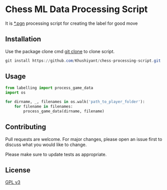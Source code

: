 # Chess ML Data Processing Script

It is [*.pgn]() processing script for creating the label for good move

## Installation

Use the package clone cmd [git clone]() to clone script.

```powershell
git install https://github.com/Khushiyant/chess-processing-script.git
```

## Usage

```python
from labelling import process_game_data 
import os

for dirname, _, filenames in os.walk('path_to_player_folder'):
    for filename in filenames:
        process_game_data(dirname, filename)
```

## Contributing
Pull requests are welcome. For major changes, please open an issue first to discuss what you would like to change.

Please make sure to update tests as appropriate.

## License
[GPL v3](https://www.gnu.org/licenses/gpl-3.0.txt)

